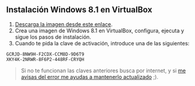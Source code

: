 ## Instalación Windows 8.1 en VirtualBox
1. [Descarga la imagen desde este enlace](https://softlay.net/operating-system/windows-8-1-pro-iso-download.html).
2. Crea una imagen de Windows 8.1 en VirtualBox, configura, ejecuta y sigue los pasos de instalación.
3. Cuando te pida la clave de activación, introduce una de las siguientes:
```
GCRJD-8NW9H-F2CDX-CCM8D-9D6T9
XKY4K-2NRWR-8F6P2-448RF-CRYQH
```

> Si no te funcionan las claves anteriores busca por internet, y si [me avisas del error me ayudas a mantenerlo actualizado](https://github.com/mondeja/fullstack/issues) ;).
